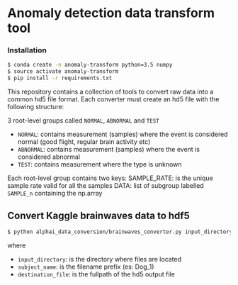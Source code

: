 # Anomaly detection data transform tool


### Installation
```bash
$ conda create -n anomaly-transform python=3.5 numpy
$ source activate anomaly-transform
$ pip install -r requirements.txt
```


This repository contains a collection of tools to convert raw data into a common hd5 file format.
Each converter must create an hd5 file with the following structure:

3 root-level groups called `NORMAL`, `ABNORMAL` and `TEST`
* `NORMAL`: contains measurement (samples) where the event is considered normal (good flight, regular brain activity etc)
* `ABNORMAL`: contains measurement (samples) where the event is considered abnormal 
* `TEST`: contains measurement where the type is unknown

Each root-level group contains two keys:
 SAMPLE_RATE: is the unique sample rate valid for all the samples
 DATA: list of subgroup labelled `SAMPLE_n` containing the np.array

Convert Kaggle brainwaves data to hdf5
--------------------

```bash
$ python alphai_data_conversion/brainwaves_converter.py input_directory subject_name destination_file
```
where
* `input_directory`: is the directory where files are located
* `subject_name`: is the filename prefix (es: Dog_1)
* `destination_file`: is the fullpath of the hd5 output file


